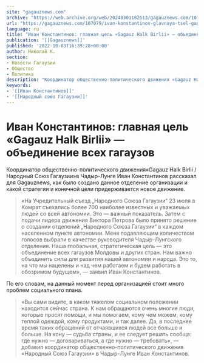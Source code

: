 ```yaml
---
site: "gagauznews.com"
archive: "https://web.archive.org/web/20240301182613/gagauznews.com/107079/ivan-konstantinov-glavnaya-tsel-gagauz-halk-birlii-obedinenie-vseh-gagauzov.html"
url: "https://gagauznews.com/107079/ivan-konstantinov-glavnaya-tsel-gagauz-halk-birlii-obedinenie-vseh-gagauzov.html"
language: ru
title: "Иван Константинов: главная цель «Gagauz Halk Birlii» — объединение всех гагаузов"
publication: '[[Gagauznews]]'
published: '2022-10-03T16:39:28+00:00'
author: Николай К.
section:
- Новости Гагаузии
- Общество
- Политика
description: "Координатор общественно-политического движения «Gagauz Halk Birlii / Народный Союз Гагаузии» в Чадыр-Лунге Иван Константинов рассказал для Gagauznews, как было создано данное отделение организации и какой стратегии и конечной цели придерживается новое движение. «На Учредительный съезд „Народного Союза Гагаузии“ 23 июля в Комрат съехались более 700 наиболее известных и уважаемых людей со всей автономии. Это — важный показатель. Затем с подачи лидера движения Виктора Петрова было принято решение о создании отделений „Народного Союза Гагаузии“ в каждом населенном пункте автономии. Меня подавляющим количеством голосов выбрали в качестве руководителя Чадыр-Лунгского отделения. Наша глобальная, стратегическая цель — это объединение всех гагаузов Молдовы и других […]"
keywords:
- '[[Иван Константинов]]'
- '[[Народный союз Гагаузии]]'
---
```


# Иван Константинов: главная цель «Gagauz Halk Birlii» — объединение всех гагаузов

Координатор общественно-политического движения«Gagauz Halk Birlii / Народный Союз Гагаузии»в Чадыр-Лунге Иван Константинов рассказал для Gagauznews, как было создано данное отделение организации и какой стратегии и конечной цели придерживается новое движение.

> «На Учредительный съезд „Народного Союза Гагаузии“ 23 июля в Комрат съехались более 700 наиболее известных и уважаемых людей со всей автономии. Это — важный показатель. Затем с подачи лидера движения Виктора Петрова было принято решение о создании отделений „Народного Союза Гагаузии“ в каждом населенном пункте автономии. Меня подавляющим количеством голосов выбрали в качестве руководителя Чадыр-Лунгского отделения. Наша глобальная, стратегическая цель — это объединение всех гагаузов Молдовы и других стран. Нам важно объединить силы для развития нашей автономии и народа. Это то, на что мы нацелены и над чем работаем и будем работать в обозримом будущем», — заявил Иван Константинов.

По его словам, на данный момент перед организацией стоит много проблем социального плана.

> «Вы сами видите, в каком тяжелом социальном положении находится сейчас страна. К нам обращаются очень многие люди, которые просят помощи, и мы помогаем, кому чем можем, кому теплой одеждой, кому продуктами, и так далее. Да, в последнее время таких обращений от отчаявшихся людей все больше и больше. На кону — судьба страны, и ее следует решать сообща: где нужно — договариваться, а где нужно — требовать», — добавил координатор общественно-политического движения «Народный Союз Гагаузии» в Чадыр-Лунге Иван Константинов.